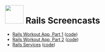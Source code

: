 # <img src="https://cloud.githubusercontent.com/assets/7833470/10899314/63829980-8188-11e5-8cdd-4ded5bcb6e36.png" height="60"> Rails Screencasts

* <a href="https://www.youtube.com/watch?v=xv5UFayTzcE" target="_blank">Rails Workout App, Part 1</a> (<a href="https://github.com/sf-wdi-24/rails_workout_app" target="_blank">code</a>)
* <a href="https://www.youtube.com/watch?v=zeUE72ztiHA" target="_blank">Rails Workout App, Part 2</a> (<a href="https://github.com/sf-wdi-24/rails_workout_app" target="_blank">code</a>)
* <a href="https://www.youtube.com/watch?v=FIpMulUnGGo" target="_blank">Rails Services</a> (<a href="https://github.com/sf-wdi-24/rails_services/tree/sms_service" target="_blank">code</a>)
